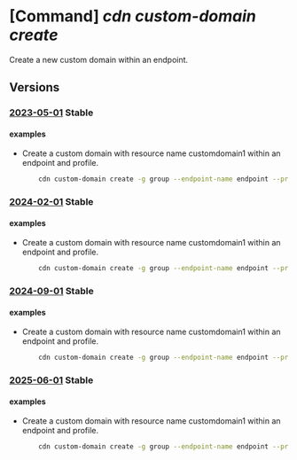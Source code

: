 # [Command] _cdn custom-domain create_

Create a new custom domain within an endpoint.

## Versions

### [2023-05-01](/Resources/mgmt-plane/L3N1YnNjcmlwdGlvbnMve30vcmVzb3VyY2Vncm91cHMve30vcHJvdmlkZXJzL21pY3Jvc29mdC5jZG4vcHJvZmlsZXMve30vZW5kcG9pbnRzL3t9L2N1c3RvbWRvbWFpbnMve30=/2023-05-01.xml) **Stable**

<!-- mgmt-plane /subscriptions/{}/resourcegroups/{}/providers/microsoft.cdn/profiles/{}/endpoints/{}/customdomains/{} 2023-05-01 -->

#### examples

- Create a custom domain with resource name customdomain1 within an endpoint and profile.
    ```bash
        cdn custom-domain create -g group --endpoint-name endpoint --profile-name profile -n customdomain1 --hostname www.example.com
    ```

### [2024-02-01](/Resources/mgmt-plane/L3N1YnNjcmlwdGlvbnMve30vcmVzb3VyY2Vncm91cHMve30vcHJvdmlkZXJzL21pY3Jvc29mdC5jZG4vcHJvZmlsZXMve30vZW5kcG9pbnRzL3t9L2N1c3RvbWRvbWFpbnMve30=/2024-02-01.xml) **Stable**

<!-- mgmt-plane /subscriptions/{}/resourcegroups/{}/providers/microsoft.cdn/profiles/{}/endpoints/{}/customdomains/{} 2024-02-01 -->

#### examples

- Create a custom domain with resource name customdomain1 within an endpoint and profile.
    ```bash
        cdn custom-domain create -g group --endpoint-name endpoint --profile-name profile -n customdomain1 --hostname www.example.com
    ```

### [2024-09-01](/Resources/mgmt-plane/L3N1YnNjcmlwdGlvbnMve30vcmVzb3VyY2Vncm91cHMve30vcHJvdmlkZXJzL21pY3Jvc29mdC5jZG4vcHJvZmlsZXMve30vZW5kcG9pbnRzL3t9L2N1c3RvbWRvbWFpbnMve30=/2024-09-01.xml) **Stable**

<!-- mgmt-plane /subscriptions/{}/resourcegroups/{}/providers/microsoft.cdn/profiles/{}/endpoints/{}/customdomains/{} 2024-09-01 -->

#### examples

- Create a custom domain with resource name customdomain1 within an endpoint and profile.
    ```bash
        cdn custom-domain create -g group --endpoint-name endpoint --profile-name profile -n customdomain1 --hostname www.example.com
    ```

### [2025-06-01](/Resources/mgmt-plane/L3N1YnNjcmlwdGlvbnMve30vcmVzb3VyY2Vncm91cHMve30vcHJvdmlkZXJzL21pY3Jvc29mdC5jZG4vcHJvZmlsZXMve30vZW5kcG9pbnRzL3t9L2N1c3RvbWRvbWFpbnMve30=/2025-06-01.xml) **Stable**

<!-- mgmt-plane /subscriptions/{}/resourcegroups/{}/providers/microsoft.cdn/profiles/{}/endpoints/{}/customdomains/{} 2025-06-01 -->

#### examples

- Create a custom domain with resource name customdomain1 within an endpoint and profile.
    ```bash
        cdn custom-domain create -g group --endpoint-name endpoint --profile-name profile -n customdomain1 --hostname www.example.com
    ```
